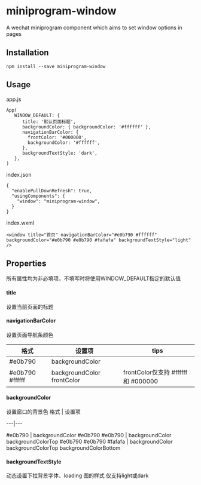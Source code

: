 # miniprogram-window
A wechat miniprogram component which aims to set window options in pages 

## Installation
```
npm install --save miniprogram-window
```
## Usage
app.js
```
App(
   WINDOW_DEFAULT: {
      title: '默认页面标题',
      backgroundColor: { backgroundColor: '#ffffff' },
      navigationBarColor: {
        frontColor: '#000000',
        backgroundColor: '#ffffff',
      },
      backgroundTextStyle: 'dark',
   },
)
```
index.json
```
{
  "enablePullDownRefresh": true,
  "usingComponents": {
    "window": "miniprogram-window",
  }
}
```
index.wxml
```
<window title="首页" navigationBarColor="#e0b790 #ffffff" backgroundColor="#e0b790 #e0b790 #fafafa" backgroundTextStyle="light" />
```

## Properties
所有属性均为非必填项，不填写时将使用WINDOW_DEFAULT指定的默认值
#### title
设置当前页面的标题

#### navigationBarColor
设置页面导航条颜色

格式 | 设置项   | tips
----| ------  |---
#e0b790 | backgroundColor
#e0b790 #ffffff | backgroundColor frontColor | frontColor仅支持 #ffffff 和 #000000

#### backgroundColor
设置窗口的背景色
格式 | 设置项

---|---

#e0b790 | backgroundColor
#e0b790 #e0b790 | backgroundColor backgroundColorTop
#e0b790 #e0b790 #fafafa | backgroundColor backgroundColorTop backgroundColorBottom

#### backgroundTextStyle
动态设置下拉背景字体、loading 图的样式
仅支持light或dark
